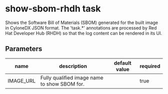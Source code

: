 # show-sbom-rhdh task

Shows the Software Bill of Materials (SBOM) generated for the built image in CyloneDX JSON format.
The 'task.*' annotations are processed by Red Hat Developer Hub (RHDH) so that the log content can be rendered in its UI.

## Parameters
|name|description|default value|required|
|---|---|---|---|
|IMAGE_URL|Fully qualified image name to show SBOM for.||true|

